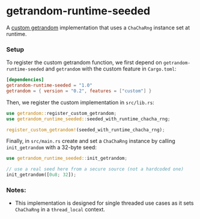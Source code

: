# getrandom-runtime-seeded

A [custom getrandom](https://docs.rs/getrandom/latest/getrandom/macro.register_custom_getrandom.html) implementation that uses a `ChaChaRng` instance set at runtime.

### Setup

To register the custom getrandom function, we first depend on `getrandom-runtime-seeded` and `getrandom` with the custom
feature in
`Cargo.toml`:

```toml
[dependencies]
getrandom-runtime-seeded = "1.0"
getrandom = { version = "0.2", features = ["custom"] }
```

Then, we register the custom implementation in `src/lib.rs`:

```rust
use getrandom::register_custom_getrandom;
use getrandom_runtime_seeded::seeded_with_runtime_chacha_rng;

register_custom_getrandom!(seeded_with_runtime_chacha_rng);
```

Finally, in `src/main.rs` create and set a `ChaChaRng` instance by calling `init_getrandom` with a 32-byte seed:

```rust
use getrandom_runtime_seeded::init_getrandom;

// use a real seed here from a secure source (not a hardcoded one)
init_getrandom([0u8; 32]);
```

### Notes:
* This implementation is designed for single threaded use cases as it sets `ChaChaRng` in a `thread_local` context.
